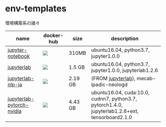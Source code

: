# env-templates
環境構築系の諸々

| name                                                     | docker-hub                                                   | size    | description                                                  |
| -------------------------------------------------------- | ------------------------------------------------------------ | ------- | ------------------------------------------------------------ |
| [jupyter-notebook](./jupyter-notebook)                   | <a href='https://hub.docker.com/r/syunyooo/jupyter-notebook'> ![](https://img.shields.io/docker/cloud/build/syunyooo/jupyter-notebook.svg?logo=docker&logoColor=white&style=for-the-badge)</a> | 310MB   | ubuntu16.04, python3.7, jupyter1.0.0                         |
| [jupyterlab](./jupyterlab)                               | <a href='https://hub.docker.com/r/syunyooo/jupyterlab'> ![](https://img.shields.io/docker/cloud/build/syunyooo/jupyterlab.svg?logo=docker&logoColor=white&style=for-the-badge)</a> | 1.5 GB  | ubuntu16.04, python3.7, jupyter1.0.0, jupyterlab1.2.6        |
| [jupyterlab-nlp-ja](./jupyterlab-nlp-ja)                 | <a href='https://hub.docker.com/r/syunyooo/jupyterlab-nlp-ja'> ![](https://img.shields.io/docker/cloud/build/syunyooo/jupyterlab-nlp-ja.svg?logo=docker&logoColor=white&style=for-the-badge)</a> | 2.19 GB | (FROM [jupyterlab](https://github.com/shunyooo/env-templates/tree/master/jupyterlab)), mecab-ipadic-neologd |
| [jupyterlab-pytorch-nvidia](./jupyterlab-pytorch-nvidia) | <a href='https://hub.docker.com/r/syunyooo/jupyterlab-pytorch-nvidia'> ![](https://img.shields.io/docker/cloud/build/syunyooo/jupyterlab-pytorch-nvidia.svg?logo=docker&logoColor=white&style=for-the-badge)</a> | 4.43 GB | ubuntu16.04, cuda:10.0, cudnn7, python3.7, pytorch1.4.0, jupyterlab1.2.6+ext, tensorboard2.1.0 |

